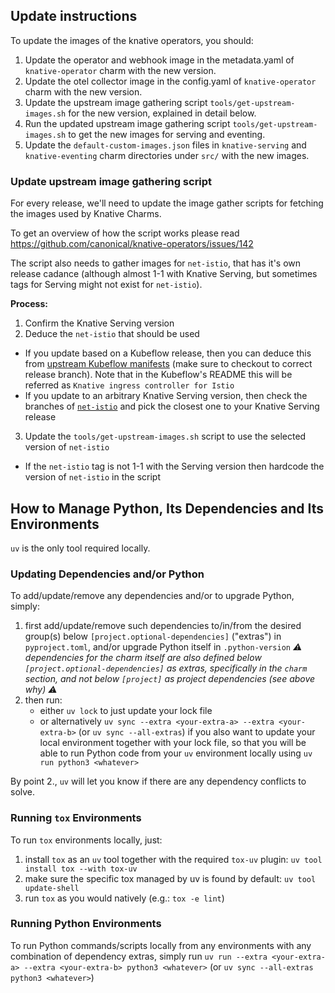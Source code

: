 ## Update instructions
To update the images of the knative operators, you should:
1. Update the operator and webhook image in the metadata.yaml of `knative-operator` charm with the new version.
2. Update the otel collector image in the config.yaml of `knative-operator` charm with the new version.
3. Update the upstream image gathering script `tools/get-upstream-images.sh` for the new version, explained in detail below.
4. Run the updated upstream image gathering script `tools/get-upstream-images.sh` to get the new images for serving and eventing.
5. Update the `default-custom-images.json` files in `knative-serving` and `knative-eventing` charm directories under `src/` with the new images.

### Update upstream image gathering script

For every release, we'll need to update the image gather scripts for fetching the images used by Knative Charms.

To get an overview of how the script works please read https://github.com/canonical/knative-operators/issues/142

The script also needs to gather images for `net-istio`, that has it's own release cadance (although almost 1-1 with Knative Serving, but sometimes tags for Serving might not exist for `net-istio`).

**Process:**
1. Confirm the Knative Serving version
2. Deduce the `net-istio` that should be used
  * If you update based on a Kubeflow release, then you can deduce this from [upstream Kubeflow manifests](https://github.com/kubeflow/manifests/blob/v1.9-branch/common/knative/README.md?plain=1#L8) (make sure to checkout to correct release branch). Note that in the Kubeflow's README this will be referred as `Knative ingress controller for Istio`
  * If you update to an arbitrary Knative Serving version, then check the branches of [`net-istio`](https://github.com/knative-extensions/net-istio/tags) and pick the closest one to your Knative Serving release
3. Update the `tools/get-upstream-images.sh` script to use the selected version of `net-istio`
  * If the `net-istio` tag is not 1-1 with the Serving version then hardcode the version of `net-istio` in the script


## How to Manage Python, Its Dependencies and Its Environments

`uv` is the only tool required locally.

### Updating Dependencies and/or Python

To add/update/remove any dependencies and/or to upgrade Python, simply:
1. first add/update/remove such dependencies to/in/from the desired group(s) below `[project.optional-dependencies]` ("extras") in `pyproject.toml`, and/or upgrade Python itself in `.python-version`
  _⚠️ dependencies for the charm itself are also defined below `[project.optional-dependencies]` as extras, specifically in the `charm` section, and not below `[project]` as project dependencies (see above why) ⚠️_
2. then run:
    - either `uv lock` to just update your lock file
    - or alternatively `uv sync --extra <your-extra-a> --extra <your-extra-b>` (or `uv sync --all-extras`) if you also want to update your local environment together with your lock file, so that you will be able to run Python code from your `uv` environment locally using `uv run python3 <whatever>`

By point 2., `uv` will let you know if there are any dependency conflicts to solve.

### Running `tox` Environments

To run `tox` environments locally, just:
1. install `tox` as an `uv` tool together with the required `tox-uv` plugin: `uv tool install tox --with tox-uv`
2. make sure the specific tox managed by uv is found by default: `uv tool update-shell`
3. run `tox` as you would natively (e.g.: `tox -e lint`)

### Running Python Environments

To run Python commands/scripts locally from any environments with any combination of dependency extras, simply run `uv run --extra <your-extra-a> --extra <your-extra-b> python3 <whatever>` (or `uv sync --all-extras python3 <whatever>`)
